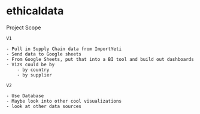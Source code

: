 # ethicaldata


Project Scope

    V1

    - Pull in Supply Chain data from ImportYeti
    - Send data to Google sheets
    - From Google Sheets, put that into a BI tool and build out dashboards
    - Vizs could be by
        - by country
        - by supplier

    V2

    - Use Database
    - Maybe look into other cool visualizations
    - look at other data sources